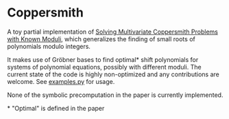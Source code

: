 # Coppersmith

A toy partial implementation of [Solving Multivariate Coppersmith Problems with Known Moduli](https://eprint.iacr.org/2024/1577.pdf), which generalizes the finding of small roots of polynomials modulo integers.

It makes use of Gröbner bases to find optimal* shift polynomials for systems of polynomial equations, possibly with different moduli. The current state of the code is highly non-optimized and any contributions are welcome. See [examples.py](./examples.py) for usage.

None of the symbolic precomputation in the paper is currently implemented.

\* "Optimal" is defined in the paper